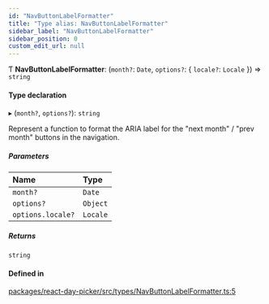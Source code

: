 ```yaml
---
id: "NavButtonLabelFormatter"
title: "Type alias: NavButtonLabelFormatter"
sidebar_label: "NavButtonLabelFormatter"
sidebar_position: 0
custom_edit_url: null
---
```


Ƭ **NavButtonLabelFormatter**: (`month?`: `Date`, `options?`: { `locale?`: `Locale`  }) => `string`

#### Type declaration

▸ (`month?`, `options?`): `string`

Represent a function to format the ARIA label for the "next month" / "prev
month" buttons in the navigation.

##### Parameters

| Name | Type |
| :------ | :------ |
| `month?` | `Date` |
| `options?` | `Object` |
| `options.locale?` | `Locale` |

##### Returns

`string`

#### Defined in

[packages/react-day-picker/src/types/NavButtonLabelFormatter.ts:5](https://github.com/gpbl/react-day-picker/blob/6bc3b9d0/packages/react-day-picker/src/types/NavButtonLabelFormatter.ts#L5)
